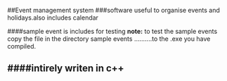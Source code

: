 ##Event management system
###software useful to organise events and holidays.also includes calendar

####sample event is includes for testing
**note:** to test the sample events copy the file in the directory sample events
..........to the .exe you have compiled.

####intirely writen in c++
----
